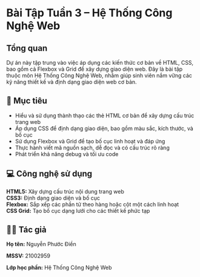# Bài Tập Tuần 3 – Hệ Thống Công Nghệ Web

## Tổng quan
Dự án này tập trung vào việc áp dụng các kiến thức cơ bản về HTML, CSS, bao gồm cả Flexbox và Grid để xây dựng giao diện web. Đây là bài tập thuộc môn Hệ Thống Công Nghệ Web, nhằm giúp sinh viên nắm vững các kỹ năng thiết kế và định dạng giao diện web cơ bản.

## 🎯 Mục tiêu
* Hiểu và sử dụng thành thạo các thẻ HTML cơ bản để xây dựng cấu trúc trang web
* Áp dụng CSS để định dạng giao diện, bao gồm màu sắc, kích thước, và bố cục
* Sử dụng Flexbox và Grid để tạo bố cục linh hoạt và đáp ứng
* Thực hành viết mã nguồn sạch, dễ đọc và có cấu trúc rõ ràng
* Phát triển khả năng debug và tối ưu code

## 💻 Công nghệ sử dụng
**HTML5:** Xây dựng cấu trúc nội dung trang web  
**CSS3:** Định dạng giao diện và bố cục  
**Flexbox:** Sắp xếp các phần tử theo hàng hoặc cột một cách linh hoạt  
**CSS Grid:** Tạo bố cục dạng lưới cho các thiết kế phức tạp  

## 👨‍💻 Tác giả
**Họ tên:** Nguyễn Phước Điền

**MSSV:** 21002959

**Lớp học phần:** Hệ Thống Công Nghệ Web
